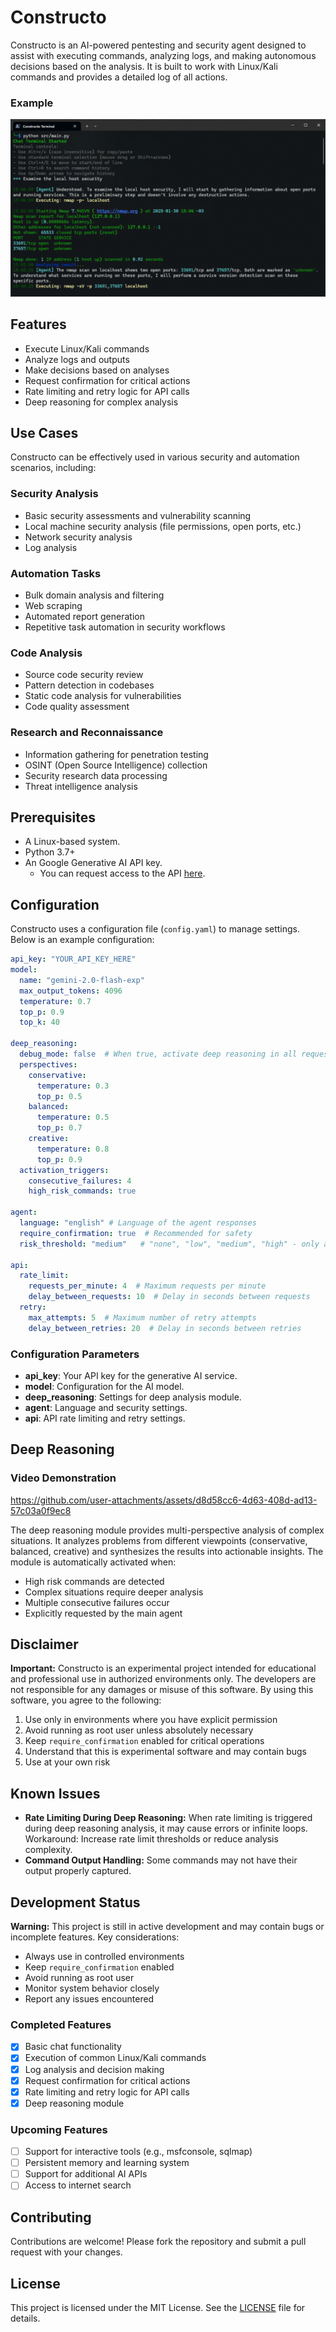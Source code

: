 # Constructo

Constructo is an AI-powered pentesting and security agent designed to assist with executing commands, analyzing logs, and making autonomous decisions based on the analysis. It is built to work with Linux/Kali commands and provides a detailed log of all actions.

### Example
![Deep Reasoning Analysis Example](./assets/example.png)

## Features

- Execute Linux/Kali commands
- Analyze logs and outputs
- Make decisions based on analyses
- Request confirmation for critical actions
- Rate limiting and retry logic for API calls
- Deep reasoning for complex analysis

## Use Cases

Constructo can be effectively used in various security and automation scenarios, including:

### Security Analysis
- Basic security assessments and vulnerability scanning
- Local machine security analysis (file permissions, open ports, etc.)
- Network security analysis
- Log analysis

### Automation Tasks
- Bulk domain analysis and filtering
- Web scraping
- Automated report generation
- Repetitive task automation in security workflows

### Code Analysis
- Source code security review
- Pattern detection in codebases
- Static code analysis for vulnerabilities
- Code quality assessment

### Research and Reconnaissance
- Information gathering for penetration testing
- OSINT (Open Source Intelligence) collection
- Security research data processing
- Threat intelligence analysis


## Prerequisites

- A Linux-based system.
- Python 3.7+
- An Google Generative AI API key.
  - You can request access to the API [here](https://aistudio.google.com).

## Configuration

Constructo uses a configuration file (`config.yaml`) to manage settings. Below is an example configuration:

```yaml
api_key: "YOUR_API_KEY_HERE"
model:
  name: "gemini-2.0-flash-exp"
  max_output_tokens: 4096
  temperature: 0.7
  top_p: 0.9
  top_k: 40

deep_reasoning:
  debug_mode: false  # When true, activate deep reasoning in all requests
  perspectives:
    conservative:
      temperature: 0.3
      top_p: 0.5
    balanced:
      temperature: 0.5
      top_p: 0.7
    creative:
      temperature: 0.8
      top_p: 0.9
  activation_triggers:
    consecutive_failures: 4
    high_risk_commands: true

agent:
  language: "english" # Language of the agent responses
  require_confirmation: true  # Recommended for safety
  risk_threshold: "medium"   # "none", "low", "medium", "high" - only ask for risks above this level

api:
  rate_limit:
    requests_per_minute: 4  # Maximum requests per minute
    delay_between_requests: 10  # Delay in seconds between requests
  retry:
    max_attempts: 5  # Maximum number of retry attempts
    delay_between_retries: 20  # Delay in seconds between retries
```

### Configuration Parameters

- **api_key**: Your API key for the generative AI service.
- **model**: Configuration for the AI model.
- **deep_reasoning**: Settings for deep analysis module.
- **agent**: Language and security settings.
- **api**: API rate limiting and retry settings.

## Deep Reasoning
### Video Demonstration
https://github.com/user-attachments/assets/d8d58cc6-4d63-408d-ad13-57c03a0f9ec8



The deep reasoning module provides multi-perspective analysis of complex situations. It analyzes problems from different viewpoints (conservative, balanced, creative) and synthesizes the results into actionable insights. The module is automatically activated when:

- High risk commands are detected
- Complex situations require deeper analysis
- Multiple consecutive failures occur
- Explicitly requested by the main agent

## Disclaimer

**Important:** Constructo is an experimental project intended for educational and professional use in authorized environments only. The developers are not responsible for any damages or misuse of this software. By using this software, you agree to the following:

1. Use only in environments where you have explicit permission
2. Avoid running as root user unless absolutely necessary
3. Keep `require_confirmation` enabled for critical operations
4. Understand that this is experimental software and may contain bugs
5. Use at your own risk

## Known Issues

- **Rate Limiting During Deep Reasoning:** When rate limiting is triggered during deep reasoning analysis, it may cause errors or infinite loops. Workaround: Increase rate limit thresholds or reduce analysis complexity.
- **Command Output Handling:** Some commands may not have their output properly captured.

## Development Status

**Warning:** This project is still in active development and may contain bugs or incomplete features. Key considerations:

- Always use in controlled environments
- Keep `require_confirmation` enabled
- Avoid running as root user
- Monitor system behavior closely
- Report any issues encountered

### Completed Features
- [x] Basic chat functionality
- [x] Execution of common Linux/Kali commands
- [x] Log analysis and decision making
- [x] Request confirmation for critical actions
- [x] Rate limiting and retry logic for API calls
- [x] Deep reasoning module

### Upcoming Features
- [ ] Support for interactive tools (e.g., msfconsole, sqlmap)
- [ ] Persistent memory and learning system
- [ ] Support for additional AI APIs
- [ ] Access to internet search

## Contributing

Contributions are welcome! Please fork the repository and submit a pull request with your changes.

## License

This project is licensed under the MIT License. See the [LICENSE](LICENSE) file for details.
